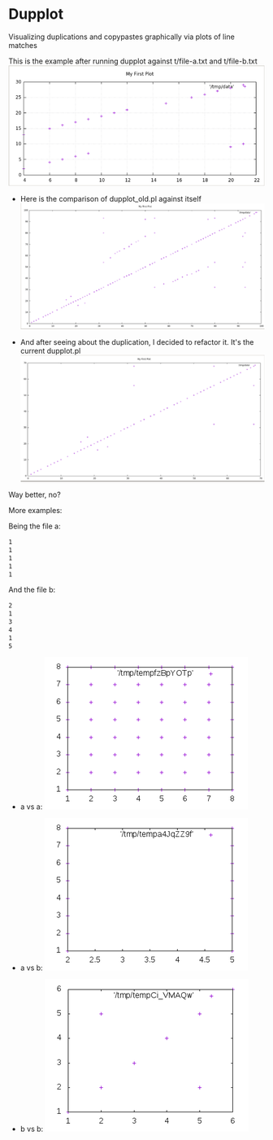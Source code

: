 # Dupplot

Visualizing duplications and copypastes graphically via plots of line
matches

This is the example after running dupplot against t/file-a.txt and t/file-b.txt
![dup-plot.png](dup-plot.png)


- Here is the comparison of dupplot_old.pl against itself
![dupplot-on-dupplot.png](dupplot-on-dupplot.png)

- And after seeing about the duplication, I decided to refactor
it. It's the current dupplot.pl
![dupplot-on-dupplot-refactored.png](dupplot-on-dupplot-refactored.png)


Way better, no?


More examples:

Being the file a:

    1
    1
    1
    1
    1

And the file b:

    2
    1
    3
    4
    1
    5

- a vs a:
![a_vs_a.png](a_vs_a.png)

- a vs b:
![a_vs_b.png](a_vs_b.png)


- b vs b:
![b_vs_b.png](b_vs_b.png)
